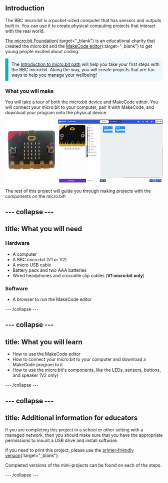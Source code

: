 ## Introduction

The BBC micro:bit is a pocket-sized computer that has sensors and outputs built in. You can use it to create physical computing projects that interact with the real world.

[The micro:bit Foundation](https://microbit.org/){:target="_blank"} is an educational charity that created the micro:bit and the [MakeCode editor](https://makecode.microbit.org/#){:target="_blank"} to get young people excited about coding.

<div>
<p style="border-left: solid; border-width:10px; border-color: #0faeb0; background-color: aliceblue; padding: 10px;">
 The <span style="color: #0faeb0"><a href="https://projects.raspberrypi.org/en/pathways/microbit-intro">Introduction to micro:bit path</a></span> will help you take your first steps with the BBC micro:bit. Along the way, you will create projects that are fun ways to help you manage your wellbeing!
</p>
</div>

### What you will make

You will take a tour of both the micro:bit device and MakeCode editor. You will connect your micro:bit to your computer, pair it with MakeCode, and download your program onto the physical device. 

![Image of a micro:bit side by side with the MakeCode editor.](images/microbit-makecode.png)

The rest of this project will guide you through making projects with the components on the micro:bit!

--- collapse ---
---
title: What you will need
---
### Hardware

+ A computer
+ A BBC micro:bit (V1 or V2)
+ A micro USB cable
+ Battery pack and two AAA batteries
+ Wired headphones and crocodile clip cables (**V1 micro:bit only**)

### Software

+ A browser to run the MakeCode editor

--- /collapse ---

--- collapse ---
---
title: What you will learn
---

+ How to use the MakeCode editor
+ How to connect your micro:bit to your computer and download a MakeCode program to it
+ How to use the micro:bit's components, like the LEDs, sensors, buttons, and speaker (V2 only)

--- /collapse ---

--- collapse ---
---
title: Additional information for educators
---

If you are completing this project in a school or other setting with a managed network, then you should make sure that you have the appropriate permissions to mount a USB drive and install software.

If you need to print this project, please use the [printer-friendly version](https://projects.raspberrypi.org/en/projects/getting-started-guide-microbit/print){:target="_blank"}.

Completed versions of the mini-projects can be found on each of the steps.

--- /collapse ---
